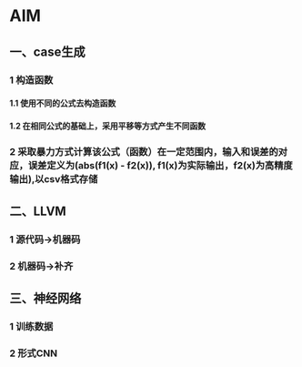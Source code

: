 # AIM
## 一、case生成
### 1 构造函数
#### 1.1 使用不同的公式去构造函数
#### 1.2 在相同公式的基础上，采用平移等方式产生不同函数
### 2 采取暴力方式计算该公式（函数）在一定范围内，输入和误差的对应，误差定义为(abs(f1(x) - f2(x)), f1(x)为实际输出，f2(x)为高精度输出),以csv格式存储

## 二、LLVM
### 1 源代码->机器码
### 2 机器码->补齐

## 三、神经网络
### 1 训练数据
### 2 形式CNN